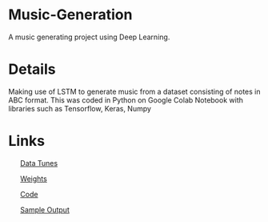 # Music-Generation
A music generating project using Deep Learning.
<p>
<h1>Details</h1>
Making use of LSTM to generate music from a dataset consisting of notes in ABC format. This was coded in Python on Google Colab Notebook with libraries such as Tensorflow, Keras, Numpy
<h1>Links</h1>
<list>
<ul><a href="https://github.com/Mrinal-Shankar/Music-Generation/blob/master/Data_Tunes.txt"> Data Tunes </a></ul>
<ul><a href="https://github.com/Mrinal-Shankar/Music-Generation/blob/master/weights.hdf5"> Weights </a></ul>
<ul><a href="https://github.com/Mrinal-Shankar/Music-Generation/blob/master/Music-Generation.ipynb"> Code </a></ul>
<ul><a href="https://github.com/Mrinal-Shankar/Music-Generation/blob/master/Music Output.mid"> Sample Output </a></ul>
<list>
